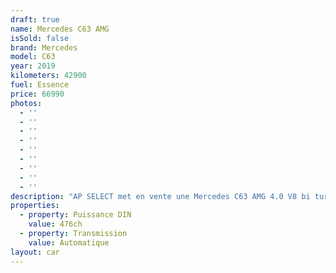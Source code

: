 ```yaml
---
draft: true
name: Mercedes C63 AMG
isSold: false
brand: Mercedes
model: C63
year: 2019
kilometers: 42900
fuel: Essence
price: 66990
photos:
  - ''
  - ''
  - ''
  - ''
  - ''
  - ''
  - ''
  - ''
  - ''
description: "AP SELECT met en vente une Mercedes C63 AMG 4.0 V8 bi turbo 476ch 9 MCT Speedshift phase 2\n\nModèle du 03/2019 avec 42900km.\n\nCouleur Magni designo mat, intérieur cuir intégral AMG Performance, habillage frêne .\n\nVéhicule carte grise française \U0001F1EB\U0001F1F7 sans malus.\n\nVendu avec une garantie 12 mois\n\nLe véhicule est en parfait état avec carnet complet Mercedes et historique suivi.\n\nService moteur effectué à 42000km en août 2024 avec vidange de boîte.\n\nPneus neuf et freins a jour.\n\nÉquipements et options :\n- Boîte 9 MCT Speedschift\n- Virtual cokpit\n- Toit ouvrant panoramique\n- Pack AMG performance\n- Sièges Recaro AMG Performance\n- Suspensions AMG Performance\n- Échappement AMG Performance\n- Jantes 19\" AMG Performance\n- AMG drive select\n- Systeme audio Burmester\n- Affichage tête haute\n- Feux avant ILS\n- Intérieur finition frêne\n- Pack éclairage ambiance\n- Park assist\n- Régulateur de vitesse adaptatif\n- Front assist\n- Lane assit\n- Système de navigation NAVI\n- Caméra de recul 360\n- PDC avant/arrière de détection d'obstacles\n- Pack assistant conducteur +\n- Système d'alerte d'angles-morts\n- Soft Close Door System Keyless\n- Réglage électrique de la colonne de direction\n- Sièges électrique à mémoire\n- Sièges chauffants\n- Pédaliers sport en inox\n- Affichage multifonctions plus\n- Climatisation\n- Éclairage et essuie-glaces automatique\n- Rétroviseurs électriques et chauffants\n- Rétroviseurs int / ext Electrochrome\n- Éclairage d’ambiance\n- Marche pied aluminium AMG rétro éclairé\n\nDisponible et visible sur RDV pour acheteur sérieux.\n\nPossibilité d'une garantie 3, 6 ou 12 mois en supplément.\n\nRéalisation des démarches d'immatriculation.\n\nAP SELECT c'est des solutions de courtage et conciergerie sur mesure pour profiter librement de sa passion et de son patrimoine.\n\nPrenez le volant, AP SELECT s'occupe du reste"
properties:
  - property: Puissance DIN
    value: 476ch
  - property: Transmission
    value: Automatique
layout: car
---
```


